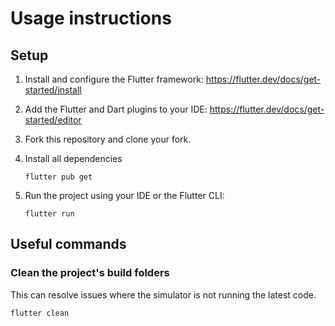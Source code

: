 # Usage instructions

## Setup

1. Install and configure the Flutter framework: https://flutter.dev/docs/get-started/install

2. Add the Flutter and Dart plugins to your IDE: https://flutter.dev/docs/get-started/editor

3. Fork this repository and clone your fork.

4. Install all dependencies
   ```
   flutter pub get
   ```

5. Run the project using your IDE or the Flutter CLI:
   ```
   flutter run
   ```

## Useful commands

### Clean the project's build folders
This can resolve issues where the simulator is not running the latest code.
```sh
flutter clean
```
